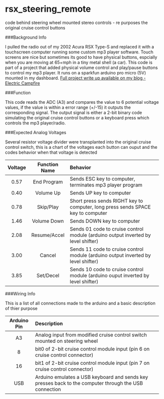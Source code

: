 rsx_steering_remote
===================

code behind steering wheel mounted stereo controls - re purposes the original cruise control buttons

###Background Info

I pulled the radio out of my 2002 Acura RSX Type-S and replaced it with a touchscreen computer running some custom mp3 player software. Touch screens are nice but sometimes its good to have physical buttons, espcially when you are moving at 65+mph in a tiny metal shell (a car). This code is part of a project that added physical volume control and play/pause buttons to control my mp3 player. It runs on a sparkfun arduino pro micro (5V) mounted in my dashboard. [Full project write up available on my blog - Electric Campfire](http://electriccampfire.info/2014/06/12/steering-wheel-stereo-controls/)

###Function

This code reads the ADC (A3) and compares the value to 6 potential voltage values, if the value is within a error range (+/-15) it outputs the corresponding signal. The output signal is either a 2-bit binary code simulating the original cruise control buttons or a keyboard press which controls the mp3 player/radio.

###Expected Analog Voltages

Several resistor voltage divider were transplanted into the original cruise control switch, this is a chart of the voltages each button can ouput and the codes behavior when that voltage is detected

| Voltage | Function Name | Behavior |
|:-------:|:-------------:|:---------|
| 0.57 | End Program | Sends ESC key to computer, terminates mp3 player program |
| 0.40 | Volume Up | Sends UP key to computer |
| 0.78 | Skip/Play | Short press sends RIGHT key to computer, long press sends SPACE key to computer |
| 1.46 | Volume Down | Sends DOWN key to computer |
| 2.08 | Resume/Accel | Sends 01 code to cruise control module (arduino output inverted by level shifter) |
| 3.00 | Cancel | Sends 11 code to cruise control module (arduino output inverted by level shifter) |
| 3.85 | Set/Decel | Sends 10 code to cruise control module (arduino ouput inverted by level shifter) |

###Wiring Info

This is a list of all connections made to the arduino and a basic description of thier purpose

| Arduino Pin | Description |
|:-----------:|:------------|
| A3 | Analog input from modified cruise control switch mounted on steering wheel |
| 8 | bit0 of 2-bit cruise control module input (pin 6 on cruise control connector) |
| 16 | bit1 of 2-bit cruise control module input (pin 7 on cruise control connector) |
| USB | Arduino emulates a USB keyboard and sends key presses back to the computer through the USB connection |
